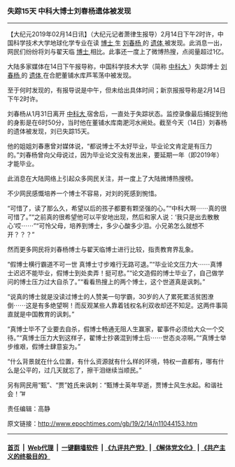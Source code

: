 ### 失踪15天 中科大博士刘春杨遗体被发现
------------------------

<p>
 【大纪元2019年02月14日讯】（大纪元记者萧律生报导）2月14日下午2时许，中国科学技术大学地球化学专业在读
 <a href="http://www.epochtimes.com/gb/tag/%E5%8D%9A%E5%A3%AB.html">
  博士
 </a>
 生
 <a href="http://www.epochtimes.com/gb/tag/%E5%88%98%E6%98%A5%E6%9D%A8.html">
  刘春杨
 </a>
 的
 <a href="http://www.epochtimes.com/gb/tag/%E9%81%97%E4%BD%93.html">
  遗体
 </a>
 被发现。此消息一出，网民们纷纷将刘与翟天临
 <a href="http://www.epochtimes.com/gb/tag/%E5%8D%9A%E5%A3%AB.html">
  博士
 </a>
 相比。此事还一度上了微博热搜，点阅量超过1亿。
</p>
<p>
 大陆多家媒体在14日下午报导称，中国科学技术大学（简称
 <a href="http://www.epochtimes.com/gb/tag/%E4%B8%AD%E7%A7%91%E5%A4%A7.html">
  中科大
 </a>
 ）失踪博士
 <a href="http://www.epochtimes.com/gb/tag/%E5%88%98%E6%98%A5%E6%9D%A8.html">
  刘春杨
 </a>
 的
 <a href="http://www.epochtimes.com/gb/tag/%E9%81%97%E4%BD%93.html">
  遗体
 </a>
 在合肥董铺水库芦苇荡中被发现。
</p>
<p>
 至于何时发现的，有报导说是中午，但未给出具体时间；新京报报导称是2月14日下午2时许。
</p>
<p>
 刘春杨从1月31日离开
 <a href="http://www.epochtimes.com/gb/tag/%E4%B8%AD%E7%A7%91%E5%A4%A7.html">
  中科大
 </a>
 宿舍后，一直处于失踪状态。监控录像最后捕捉到他的身影是在6时50分，当时他在董铺水库南淝河水闸处。截至今天（14日）刘春杨的遗体被发现，刘已失踪15天。
</p>
<p>
 他的姐姐刘春惠曾对媒体说，“都说博士不太好毕业，毕业论文肯定是有压力的。”刘春杨曾向父母说过，因为毕业论文没有发出来，要延期一年（即2019年）才能毕业。
</p>
<p>
 此消息在大陆网络上引起众多网民关注，并一度上了大陆微博热搜榜。
</p>
<p>
 不少网民感慨培养一个博士不容易，对刘的死感到惋惜。
</p>
<p>
 “可惜了，读了那么久，希望以后的孩子都要有颗坚强的心。”“中科大啊⋯⋯真的很可惜了。”“之前真的很希望他可以平安地出现，然后和家人说：‘我只是出去散散心’哎⋯⋯”“可怜父母，培养到博士，多少心酸多少泪。小兄弟怎么就想不开？？？”
</p>
<p>
 然而更多网民将刘春杨博士与翟天临博士进行比较，指责教育界乱象。
</p>
<p>
 “假博士横行霸道不可一世 真博士寸步难行无路可退。”“毕业论文压力大⋯⋯真博士迟迟不能毕业，假博士到处卖弄！挺可悲。”“论文造假的博士毕业了，自己做学问的博士压力过大自杀了。”“看看热搜上的两个博士，这个世道真是讽刺。”
</p>
<p>
 “说真的博士就是没读过博士的人赞美一句学霸，30岁的人了累死累活贫困潦倒⋯⋯这是有多绝望啊！而反观某些人靠着钱权名利双收却还不知足。这两件事简直就是中国教育的讽刺。”
</p>
<p>
 “真博士毕不了业要去自杀，假博士畅通无阻人生赢家，翟事件必须给大众一个交待。”“真博士压力大到这样子，翟博士抄袭混到博士后⋯⋯世态炎凉啊。”“真博士举步维艰，假博士肆意妄为。”
</p>
<p>
 “什么背景就在什么位置，有什么资源就有什么样的环境，特权一直都有，哪有什么是公平的，过几天就忘了，擦干泪继续当顺民。”
</p>
<p>
 另有网民用“甄”、“贾”姓氏来讽刺：“甄博士英年早逝，贾博士风生水起。和谐社会！”#
</p>
<p>
 责任编辑：高静
</p>

原文链接：http://www.epochtimes.com/gb/19/2/14/n11044153.htm


------------------------
#### [首页](https://github.com/gfw-breaker/banned-news/blob/master/README.md) &nbsp;|&nbsp; [Web代理](https://github.com/labour-camp/helloworld) &nbsp;|&nbsp; [一键翻墙软件](https://github.com/gfw-breaker/nogfw/blob/master/README.md) &nbsp;| [《九评共产党》](https://github.com/gfw-breaker/9ping.md/blob/master/README.md#九评之一评共产党是什么) | [《解体党文化》](https://github.com/gfw-breaker/jtdwh.md/blob/master/README.md) | [《共产主义的终极目的》](https://github.com/gfw-breaker/gczydzjmd.md/blob/master/README.md)

